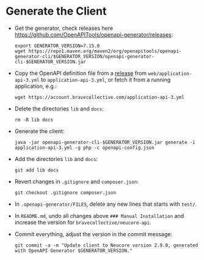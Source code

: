 # Generate the Client

- Get the generator, check releases here https://github.com/OpenAPITools/openapi-generator/releases:
  ```shell
  export GENERATOR_VERSION=7.15.0
  wget https://repo1.maven.org/maven2/org/openapitools/openapi-generator-cli/$GENERATOR_VERSION/openapi-generator-cli-$GENERATOR_VERSION.jar
  ```

- Copy the OpenAPI definition file from a [release](https://github.com/tkhamez/neucore/releases) from
  `web/application-api-3.yml` to `application-api-3.yml`, or fetch it from a running application, e.g.:
  ```shell
  wget https://account.bravecollective.com/application-api-3.yml
  ```

- Delete the directories `lib` and `docs`:
  ```shell
  rm -R lib docs
  ```

- Generate the client:
  ```shell
  java -jar openapi-generator-cli-$GENERATOR_VERSION.jar generate -i application-api-3.yml -g php -c openapi-config.json
  ```

- Add the directories `lib` and `docs`:
  ```shell
  git add lib docs
  ```

- Revert changes in `.gitignore` and `composer.json`:
  ```shell
  git checkout .gitignore composer.json
  ```

- In `.openapi-generator/FILES`, delete any new lines that starts with `test/`.

- In `README.md`, undo all changes above `### Manual Installation` and increase the version for
  `bravecollective/neucore-api`.

- Commit everything, adjust the version in the commit message:
  ```shell
  git commit -a -m "Update client to Neucore version 2.9.0, generated with OpenAPI Generator $GENERATOR_VERSION."
  ```
